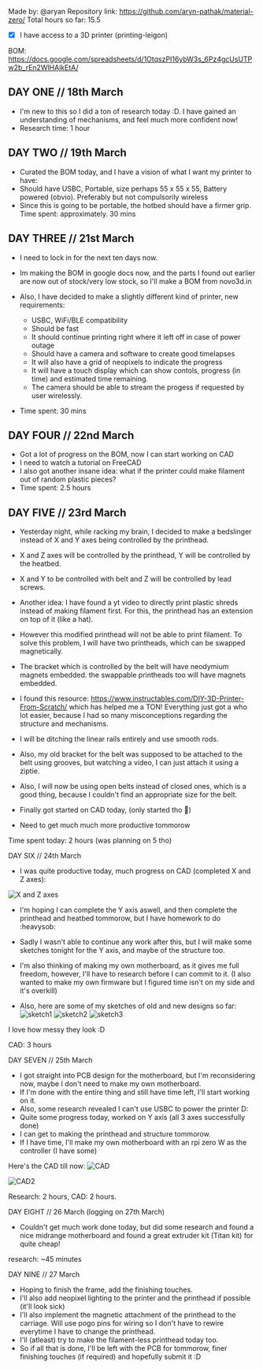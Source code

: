 Made by: @aryan
Repository link: https://github.com/aryn-pathak/material-zero/
Total hours so far: 15.5

- [x] I have access to a 3D printer (printing-leigon)

BOM: https://docs.google.com/spreadsheets/d/1OtqszPI16ybW3s_6Pz4gcUsUTPw2b_rEn2WlHAjkEtA/

## DAY ONE // 18th March
- I'm new to this so I did a ton of research today :D. I have gained an understanding of mechanisms, and feel much more confident now!
- Research time: 1 hour

## DAY TWO // 19th March
- Curated the BOM today, and I have a vision of what I want my printer to have:
- Should have USBC, Portable, size perhaps 55 x 55 x 55, Battery powered (obvio). Preferably but not compulsorily wireless
- Since this is going to be portable, the hotbed should have a firmer grip.
Time spent: approximately. 30 mins

## DAY THREE // 21st March
- I need to lock in for the next ten days now.
- Im making the BOM in google docs now, and the parts I found out earlier are now out of stock/very low stock, so I'll make a BOM from novo3d.in
- Also, I have decided to make a slightly different kind of printer, new requirements:
    - USBC, WiFi/BLE compatibility
    - Should be fast
    - It should continue printing right where it left off in case of power outage
    - Should have a camera and software to create good timelapses
    - It will also have a grid of neopixels to indicate the progress
    - It will have a touch display which can show contols, progress (in time) and estimated time remaining.
    - The camera should be able to stream the progess if requested by user wirelessly.
 
- Time spent: 30 mins

## DAY FOUR // 22nd March
- Got a lot of progress on the BOM, now I can start working on CAD
- I need to watch a tutorial on FreeCAD
- I also got another insane idea: what if the printer could make filament out of random plastic pieces?
- Time spent: 2.5 hours

## DAY FIVE // 23rd March 
- Yesterday night, while racking my brain, I decided to make a bedslinger instead of X and Y axes being controlled by the printhead.
- X and Z axes will be controlled by the printhead, Y will be controlled by the heatbed. 
- X and Y to be controlled with belt and Z will be controlled by lead screws.
- Another idea: I have found a yt video to directly print plastic shreds instead of making filament first. For this, the printhead has an extension on top of it (like a hat).
- However this modified printhead will not be able to print filament. To solve this problem, I will have two printheads, which can be swapped magnetically.
- The bracket which is controlled by the belt will have neodymium magnets embedded. the swappable printheads too will have magnets embedded.

- I found this resource: https://www.instructables.com/DIY-3D-Printer-From-Scratch/ which has helped me a TON! Everything just got a who lot easier, because I had so many misconceptions regarding the structure and mechanisms.
- I will be ditching the linear rails entirely and use smooth rods.
- Also, my old bracket for the belt was supposed to be attached to the belt using grooves, but watching a video, I can just attach it using a ziptie.
- Also, I will now be using open belts instead of closed ones, which is a good thing, because I couldn't find an appropriate size for the belt.

- Finally got started on CAD today, (only started tho 😬)
- Need to get much much more productive tommorow 

Time spent today: 2 hours (was planning on 5 tho)

DAY SIX // 24th March
- I was quite productive today, much progress on CAD (completed X and Z axes):

![X and Z axes](https://hc-cdn.hel1.your-objectstorage.com/s/v3/51154a908ddcd4e170b69a1fa0464eb5b0e29f78_img_0326.jpg)

- I'm hoping I can complete the Y axis aswell, and then complete the printhead and heatbed tommorow, but I have homework to do :heavysob:

- Sadly I wasn't able to continue any work after this, but I will make some sketches tonight for the Y axis, and maybe of the structure too.

- I'm also thinking of making my own motherboard, as it gives me full freedom, however, I'll have to research before I can commit to it. (I also wanted to make my own firmware but I figured time isn't on my side and it's overkill)

- Also, here are some of my sketches of old and new designs so far:
![sketch1](https://hc-cdn.hel1.your-objectstorage.com/s/v3/6f355e900b0061c73665333bd9642c0225e2e9a8_img_20250324_225829691_2.jpg)
![sketch2](https://hc-cdn.hel1.your-objectstorage.com/s/v3/4234bece10737d80410451c42806a35a03824194_img_20250324_225758611.jpg)
![sketch3](https://hc-cdn.hel1.your-objectstorage.com/s/v3/a2265cf7e93b79f979d287e90ee0cce002096f21_img_20250324_225712216_2.jpg)

I love how messy they look :D

CAD: 3 hours

DAY SEVEN // 25th March
- I got straight into PCB design for the motherboard, but I'm reconsidering now, maybe I don't need to make my own motherboard.
- If I'm done with the entire thing and still have time left, I'll start working on it.
- Also, some research revealed I can't use USBC to power the printer D:
- Quite some progress today, worked on Y axis (all 3 axes successfully done)
- I can get to making the printhead and structure tommorow.
- If I have time, I'll make my own motherboard with an rpi zero W as the controller (I have some)

Here's the CAD till now:
![CAD](https://hc-cdn.hel1.your-objectstorage.com/s/v3/916e223f7d019f3a60dcb6d4e93ef999c94f1ff4_img_0328.jpg)

![CAD2](https://hc-cdn.hel1.your-objectstorage.com/s/v3/525c021bc8332c72f5caf2e0854ef1367404aa72_img_0330.jpg)

Research: 2 hours, CAD: 2 hours.

DAY EIGHT // 26 March
(logging on 27th March)

- Couldn't get much work done today, but did some research and found a nice midrange motherboard and found a great extruder kit (Titan kit) for quite cheap!

research: ~45 minutes

DAY NINE // 27 March

- Hoping to finish the frame, add the finishing touches.
- I'll also add neopixel lighting to the printer and the printhead if possible (it'll look sick)
- I'll also implement the magnetic attachment of the printhead to the carriage. Will use pogo pins for wiring so I don't have to rewire everytime I have to change the printhead.
- I'll (atleast) try to make the filament-less printhead today too.
- So if all that is done, I'll be left with the PCB for tommorow, finer finishing touches (if required) and hopefully submit it :D
